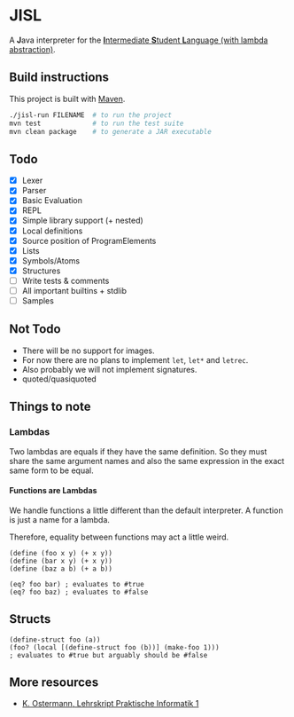 # JISL
A **J**ava interpreter for the [**I**ntermediate **S**tudent **L**anguage (with lambda abstraction)](https://docs.racket-lang.org/htdp-langs/intermediate-lam.html).

## Build instructions
This project is built with [Maven](https://maven.apache.org/).
```sh
./jisl-run FILENAME  # to run the project
mvn test             # to run the test suite
mvn clean package    # to generate a JAR executable
```

## Todo
- [x] Lexer
- [x] Parser
- [x] Basic Evaluation
- [x] REPL
- [x] Simple library support (+ nested)
- [x] Local definitions
- [x] Source position of ProgramElements
- [x] Lists
- [x] Symbols/Atoms
- [x] Structures
- [ ] Write tests & comments
- [ ] All important builtins + stdlib
- [ ] Samples

## Not Todo
- There will be no support for images.
- For now there are no plans to implement `let`, `let*` and `letrec`.
- Also probably we will not implement signatures.
- quoted/quasiquoted

## Things to note

### Lambdas
Two lambdas are equals if they have the same definition.
So they must share the same argument names and also the same expression in the exact same form to be equal.

#### Functions are Lambdas
We handle functions a little different than the default interpreter.
A function is just a name for a lambda.

Therefore, equality between functions may act a little weird.
```racket
(define (foo x y) (+ x y))
(define (bar x y) (+ x y))
(define (baz a b) (+ a b))

(eq? foo bar) ; evaluates to #true
(eq? foo baz) ; evaluates to #false
```

## Structs
```racket
(define-struct foo (a))
(foo? (local [(define-struct foo (b))] (make-foo 1)))
; evaluates to #true but arguably should be #false
```

## More resources
- [K. Ostermann, Lehrskript Praktische Informatik 1](https://ps-tuebingen.github.io/informatik-1-skript/)
